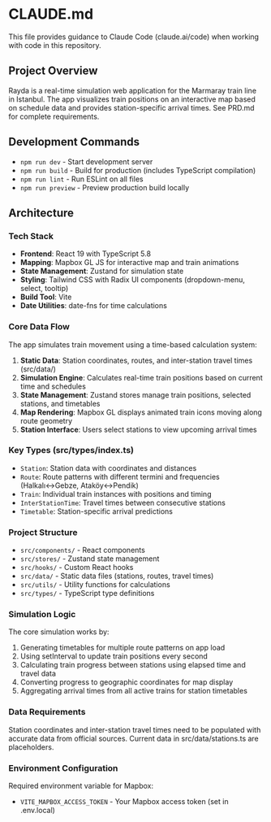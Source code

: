# CLAUDE.md

This file provides guidance to Claude Code (claude.ai/code) when working with code in this repository.

## Project Overview

Rayda is a real-time simulation web application for the Marmaray train line in Istanbul. The app visualizes train positions on an interactive map based on schedule data and provides station-specific arrival times. See PRD.md for complete requirements.

## Development Commands

- `npm run dev` - Start development server
- `npm run build` - Build for production (includes TypeScript compilation)
- `npm run lint` - Run ESLint on all files
- `npm run preview` - Preview production build locally

## Architecture

### Tech Stack
- **Frontend**: React 19 with TypeScript 5.8
- **Mapping**: Mapbox GL JS for interactive map and train animations
- **State Management**: Zustand for simulation state
- **Styling**: Tailwind CSS with Radix UI components (dropdown-menu, select, tooltip)
- **Build Tool**: Vite
- **Date Utilities**: date-fns for time calculations

### Core Data Flow
The app simulates train movement using a time-based calculation system:

1. **Static Data**: Station coordinates, routes, and inter-station travel times (src/data/)
2. **Simulation Engine**: Calculates real-time train positions based on current time and schedules
3. **State Management**: Zustand stores manage train positions, selected stations, and timetables
4. **Map Rendering**: Mapbox GL displays animated train icons moving along route geometry
5. **Station Interface**: Users select stations to view upcoming arrival times

### Key Types (src/types/index.ts)
- `Station`: Station data with coordinates and distances
- `Route`: Route patterns with different termini and frequencies (Halkalı↔Gebze, Ataköy↔Pendik)
- `Train`: Individual train instances with positions and timing
- `InterStationTime`: Travel times between consecutive stations
- `Timetable`: Station-specific arrival predictions

### Project Structure
- `src/components/` - React components
- `src/stores/` - Zustand state management
- `src/hooks/` - Custom React hooks
- `src/data/` - Static data files (stations, routes, travel times)
- `src/utils/` - Utility functions for calculations
- `src/types/` - TypeScript type definitions

### Simulation Logic
The core simulation works by:
1. Generating timetables for multiple route patterns on app load
2. Using setInterval to update train positions every second
3. Calculating train progress between stations using elapsed time and travel data
4. Converting progress to geographic coordinates for map display
5. Aggregating arrival times from all active trains for station timetables

### Data Requirements
Station coordinates and inter-station travel times need to be populated with accurate data from official sources. Current data in src/data/stations.ts are placeholders.

### Environment Configuration
Required environment variable for Mapbox:
- `VITE_MAPBOX_ACCESS_TOKEN` - Your Mapbox access token (set in .env.local)